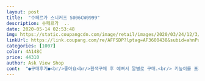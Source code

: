 ```yaml
---
layout: post 
title:  "수페르가 스니커즈 S006CW0999" 
description: 수페르가  ..
date: 2020-05-14 02:53:48 
img: https://static.coupangcdn.com/image/retail/images/2020/03/24/12/3/fb84e368-c216-4375-a904-b5e5729b978b.jpg 
linkUrl: https://link.coupang.com/re/AFFSDP?lptag=AF3600438&subid=ahnPublicAsk&pageKey=1414523376&itemId=2451119337&vendorItemId=70440203211&traceid=V0-113-32dabcc19711cc5c 
categories: [1007] 
color: 4A148C 
price: 44310 
author: Ask View Shop 
cont:  "●구매후기●<br/>좋아요<br/>흰색구매 후 예뻐서 깔별로 구매.<br/> 키높이를 포기할정도로 예뻐요!!  통통 235240 인데.<br/> 245 가 딱이네요!!<br/>" 
---
```


